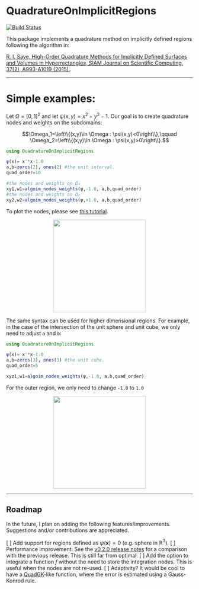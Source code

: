 # QuadratureOnImplicitRegions

[![Build Status](https://github.com/hmegh/QuadratureOnImplicitRegions.jl/actions/workflows/CI.yml/badge.svg?branch=main)](https://github.com/hmegh/QuadratureOnImplicitRegions.jl/actions/workflows/CI.yml?query=branch%3Amain)

This package implements a quadrature method on implicitly defined regions following the algorithm in: 

[R. I. Saye, High-Order Quadrature Methods for Implicitly Defined Surfaces and Volumes in Hyperrectangles, SIAM Journal on Scientific Computing, 37(2), A993-A1019 (2015).](https://epubs.siam.org/doi/10.1137/140966290).


---

# Simple examples: 

Let $\Omega=[0,1]^2$ and let $\psi(x,y)=x^2+y^2-1$. Our goal is to create quadrature nodes and weights on the subdomains: 

$$\Omega_1=\left\\{(x,y)\in \Omega : \psi(x,y)<0\right\\},\qquad 
\Omega_2=\left\\{(x,y)\in \Omega : \psi(x,y)>0\right\\}.$$

```julia
using QuadratureOnImplicitRegions

ψ(x)= x'*x-1.0 
a,b=zeros(2), ones(2) #the unit interval. 
quad_order=10

#the nodes and weights on Ω₁
xy1,w1=algoim_nodes_weights(ψ,-1.0, a,b,quad_order)
#the nodes and weights on Ω₂
xy2,w2=algoim_nodes_weights(ψ,+1.0, a,b,quad_order)
```
To plot the nodes, please see [this tutorial](https://github.com/Hmegh/QuadratureOnImplicitRegions.jl/blob/main/tutorial/circle_and_sphere.jl).

<p align="center">
  <img src="https://github.com/Hmegh/QuadratureOnImplicitRegions.jl/assets/8241188/8926d082-3b1c-48cb-a888-3882b1288f7f" width="250" 
     height=auto/>
</p>

The same syntax can be used for higher dimensional regions. For example, in the case of the intersection of the unit sphere and unit cube, we only need to adjust `a` and `b`:

```julia
using QuadratureOnImplicitRegions

ψ(x)= x'*x-1.0 
a,b=zeros(3), ones(3) #the unit cube. 
quad_order=5 

xyz1,w1=algoim_nodes_weights(ψ,-1.0, a,b,quad_order)
```
For the outer region, we only need to change `-1.0` to `1.0`


<p align="center">
  <img src="https://github.com/Hmegh/QuadratureOnImplicitRegions.jl/assets/8241188/43354dab-7818-46eb-8ee2-c65b394b0369" width="250" 
     height=auto/>
</p>


---

## Roadmap 

In the future, I plan on adding the following features/improvements. Suggestions and/or contributions are appreciated. 

[ ] Add support for regions defined as $\psi(\mathbf{x})=0$ (e.g. sphere in $\mathbb{R}^3$). 
[ ] Performance improvement: See the [v0.2.0 release notes](https://github.com/HMegh/QuadratureOnImplicitRegions.jl/releases/tag/v0.2.0) for a comparison with the previous release. This is still far from optimal. 
[ ] Add the option to integrate a function $f$ without the need to store the integration nodes. This is useful when the nodes are not re-used. 
[ ] Adaptivity? It would be cool to have a [QuadGK](https://juliamath.github.io/QuadGK.jl/stable/)-like function, where the error is estimated using a Gauss-Konrod rule. 